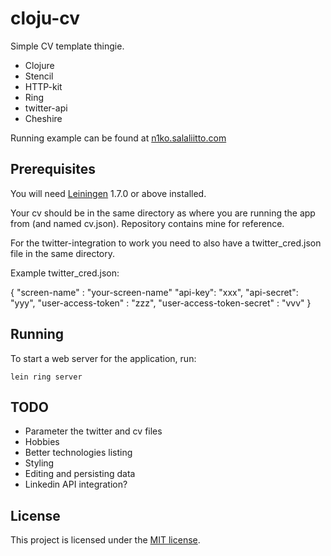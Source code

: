 # cloju-cv

Simple CV template thingie. 

* Clojure
* Stencil
* HTTP-kit
* Ring
* twitter-api
* Cheshire

Running example can be found at [n1ko.salaliitto.com][1]

## Prerequisites

You will need [Leiningen][2] 1.7.0 or above installed.

Your cv should be in the same directory as where you are running the app from (and named cv.json).
Repository contains mine for reference.

For the twitter-integration to work you need to also have a twitter_cred.json file
in the same directory.

Example twitter_cred.json:

{
	"screen-name" : "your-screen-name"
	"api-key": "xxx",
	"api-secret": "yyy",
	"user-access-token" : "zzz",
	"user-access-token-secret" : "vvv"
}

## Running

To start a web server for the application, run:

    lein ring server

## TODO

 - Parameter the twitter and cv files
 - Hobbies
 - Better technologies listing
 - Styling
 - Editing and persisting data
 - Linkedin API integration?

## License

This project is licensed under the [MIT license](http://opensource.org/licenses/MIT).

[1]: http://n1ko.salaliitto.com
[2]: https://github.com/technomancy/leiningen